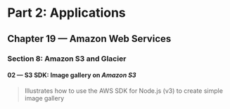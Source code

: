 # Part 2: Applications
## Chapter 19 &mdash; Amazon Web Services
### Section 8: Amazon S3 and Glacier
#### 02 &mdash; S3 SDK: Image gallery on *Amazon S3*
> Illustrates how to use the AWS SDK for Node.js (v3) to create simple image gallery
